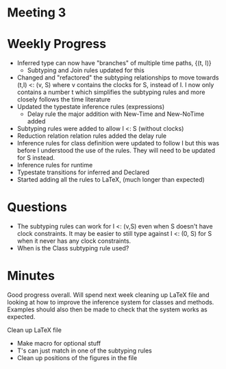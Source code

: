 # Meeting 3

# Weekly Progress
* Inferred type can now have "branches" of multiple time paths, {(t, I)}
    * Subtyping and Join rules updated for this
* Changed and "refactored" the subtyping relationships to move towards (t,I) <: (v, S) where v contains the clocks for S, instead of I. I now only contains a number t which simplifies the subtyping rules and more closely follows the time literature
* Updated the typestate inference rules (expressions)
    * Delay rule the major addition with New-Time and New-NoTime added 
* Subtyping rules were added to allow I <: S (without clocks)
* Reduction relation relation rules added the delay rule 
* Inference rules for class definition were updated to follow I but this was before I understood the use of the rules. They will need to be updated for S instead. 
* Inference rules for runtime 
* Typestate transitions for inferred and Declared 
* Started adding all the rules to LaTeX, (much longer than expected)

# Questions
* The subtyping rules can work for I <: (v,S) even when S doesn't have clock constraints. It may be easier to still type against I <: (0, S) for S when it never has any clock constraints.
* When is the Class subtyping rule used? 


# Minutes 
Good progress overall. Will spend next week cleaning up LaTeX file and looking at how to improve the inference system for classes and methods. Examples should also then be made to check that the system works as expected. 

Clean up LaTeX file
* Make macro for optional stuff 
* T's can just match in one of the subtyping rules
* Clean up positions of the figures in the file